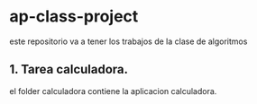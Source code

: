 # ap-class-project
este repositorio va a tener los trabajos de la clase de algoritmos 

## 1. Tarea calculadora.
el folder calculadora contiene la aplicacion calculadora.
